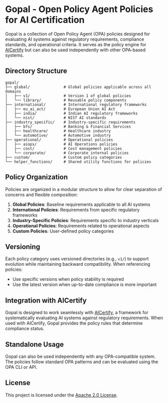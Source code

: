 # Gopal - Open Policy Agent Policies for AI Certification

Gopal is a collection of Open Policy Agent (OPA) policies designed for evaluating AI systems against regulatory requirements, compliance standards, and operational criteria. It serves as the policy engine for [AICertify](https://github.com/principled-evolution/aicertify) but can also be used independently with other OPA-based systems.

## Directory Structure

```
gopal/
├── global/               # Global policies applicable across all domains
│   ├── v1/               # Version 1 of global policies
│   └── library/          # Reusable policy components
├── international/        # International regulatory frameworks
│   ├── eu_ai_act/        # European Union AI Act
│   ├── india/            # Indian AI regulatory frameworks
│   └── nist/             # NIST AI standards
├── industry_specific/    # Industry-specific requirements
│   ├── bfs/              # Banking & Financial Services
│   ├── healthcare/       # Healthcare industry
│   └── automotive/       # Automotive industry
├── operational/          # Operational policies
│   ├── aiops/            # AI Operations policies
│   ├── cost/             # Cost management policies
│   └── corporate/        # Corporate internal policies
├── custom/               # Custom policy categories
└── helper_functions/     # Shared utility functions for policies
```

## Policy Organization

Policies are organized in a modular structure to allow for clear separation of concerns and flexible composition:

1. **Global Policies**: Baseline requirements applicable to all AI systems
2. **International Policies**: Requirements from specific regulatory frameworks
3. **Industry-Specific Policies**: Requirements specific to industry verticals
4. **Operational Policies**: Requirements related to operational aspects
5. **Custom Policies**: User-defined policy categories

## Versioning

Each policy category uses versioned directories (e.g., `v1/`) to support evolution while maintaining backward compatibility. When referencing policies:

- Use specific versions when policy stability is required
- Use the latest version when up-to-date compliance is more important

## Integration with AICertify

Gopal is designed to work seamlessly with [AICertify](https://github.com/principled-evolution/aicertify), a framework for systematically evaluating AI systems against regulatory requirements. When used with AICertify, Gopal provides the policy rules that determine compliance status.

## Standalone Usage

Gopal can also be used independently with any OPA-compatible system. The policies follow standard OPA patterns and can be evaluated using the OPA CLI or API.

## License

This project is licensed under the [Apache 2.0 License](LICENSE).
